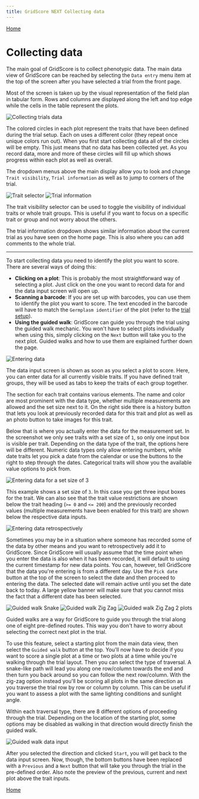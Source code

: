 ```yaml
---
title: GridScore NEXT Collecting data
---
```


<a href="index.html" class="btn btn-dark">Home</a>

# Collecting data

The main goal of GridScore is to collect phenotypic data. The main data view of GridScore can be reached by selecting the `Data entry` menu item at the top of the screen after you have selected a trial from the front page.

Most of the screen is taken up by the visual representation of the field plan in tabular form. Rows and columns are displayed along the left and top edge while the cells in the table represent the plots.

<img src="img/collection.png" style="max-width: 100%;" alt="Collecting trials data">

The colored circles in each plot represent the traits that have been defined during the trial setup. Each on uses a different color (they repeat once unique colors run out). When you first start collecting data all of the circles will be empty. This just means that no data has been collected yet. As you record data, more and more of these circles will fill up which shows progress within each plot as well as overall.

The dropdown menus above the main display allow you to look and change `Trait visibility`, `Trial information` as well as to jump to corners of the trial.

<img src="img/collection-traits.png" style="max-width: 50%;" alt="Trait selector"> <img src="img/collection-trial-information.png" style="max-width: 50%;" alt="Trial information">

The trait visibility selector can be used to toggle the visibility of individual traits or whole trait groups. This is useful if you want to focus on a specific trait or group and not worry about the others.

The trial information dropdown shows similar information about the current trial as you have seen on the home page. This is also where you can add comments to the whole trial.

---

To start collecting data you need to identify the plot you want to score. There are several ways of doing this:

- **Clicking on a plot**: This is probably the most straightforward way of selecting a plot. Just click on the one you want to record data for and the data input screen will open up.
- **Scanning a barcode**: If you are set up with barcodes, you can use them to identify the plot you want to score. The text encoded in the barcode will have to match the `Germplasm identifier` of the plot (refer to the <a href="trial-setup.html">trial setup</a>).
- **Using the guided walk**: GridScore can guide you through the trial using the guided walk mechanic. You won't have to select plots individually when using this, simply clicking on the `Next` button will take you to the next plot. Guided walks and how to use them are explained further down the page.

<img src="img/collection-input.png" style="max-width: 100%;" alt="Entering data">

The data input screen is shown as soon as you select a plot to score. Here, you can enter data for all currently visible traits. If you have defined trait groups, they will be used as tabs to keep the traits of each group together.

The section for each trait contains various elements. The name and color are most prominent with the data type, whether multiple measurements are allowed and the set size next to it. On the right side there is a history button that lets you look at previously recorded data for this trait and plot as well as an photo button to take images for this trait.

Below that is where you actually enter the data for the measurement set. In the screenshot we only see traits with a set size of `1`, so only one input box is visible per trait. Depending on the data type of the trait, the options here will be different. Numeric data types only allow entering numbers, while date traits let you pick a date from the calendar or use the buttons to the right to step through the dates. Categorical traits will show you the available value options to pick from.

<img src="img/collection-input-set-size.png" style="max-width: 100%;" alt="Entering data for a set size of 3">

This example shows a set size of `3`. In this case you get three input boxes for the trait. We can also see that the trait value restrictions are shown below the trait heading (`>= 0` and `<= 200`) and the previously recorded values (multiple measurements have been enabled for this trait) are shown below the respective data inputs.

<img src="img/collection-retrospectively.png" style="max-width: 100%;" alt="Entering data retrospectively">

Sometimes you may be in a situation where someone has recorded some of the data by other means and you want to retrospectively add it to GridScore. Since GridScore will usually assume that the time point when you enter the data is also when it has been recorded, it will default to using the current timestamp for new data points. You can, however, tell GridScore that the data you're entering is from a different day. Use the `Pick date` button at the top of the screen to select the date and then proceed to entering the data. The selected date will remain active until you set the date back to today. A large yellow banner will make sure that you cannot miss the fact that a different date has been selected.

<img src="img/collection-guided-walk.png" style="max-width: 100%;" alt="Guided walk Snake">
<img src="img/collection-guided-walk2.png" style="max-width: 100%;" alt="Guided walk Zig Zag">
<img src="img/collection-guided-walk2.png" style="max-width: 100%;" alt="Guided walk Zig Zag 2 plots">

Guided walks are a way for GridScore to guide you through the trial along one of eight pre-defined routes. This way you don't have to worry about selecting the correct next plot in the trial.

To use this feature, select a starting plot from the main data view, then select the `Guided walk` button at the top. You'll now have to decide if you want to score a single plot at a time or two plots at a time while you're walking through the trial layout. Then you can select the type of traversal. A snake-like path will lead you along one row/column towards the end and then turn you back around so you can follow the next row/column. With the zig-zag option instead you'll be scoring all plots in the same direction as you traverse the trial row by row or column by column. This can be useful if you want to assess a plot with the same lighting conditions and sunlight angle.

Within each traversal type, there are 8 different options of proceeding through the trial. Depending on the location of the starting plot, some options may be disabled as walking in that direction would directly finish the guided walk.

<img src="img/collection-guided-walk-input.png" style="max-width: 100%;" alt="Guided walk data input">

After you selected the direction and clicked `Start`, you will get back to the data input screen. Now, though, the bottom buttons have been replaced with a `Previous` and a `Next` button that will take you through the trial in the pre-defined order. Also note the preview of the previous, current and next plot above the trait inputs.

<a href="index.html" class="btn btn-dark">Home</a>